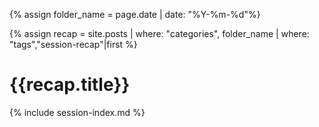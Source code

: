---
---
{% assign folder_name = page.date | date: "%Y-%m-%d"%}

{% assign recap = site.posts | where: "categories", folder_name | where: "tags","session-recap"|first %}
# {{recap.title}}

{% include session-index.md %}